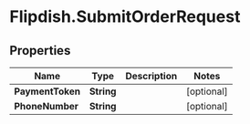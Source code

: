 # Flipdish.SubmitOrderRequest

## Properties
Name | Type | Description | Notes
------------ | ------------- | ------------- | -------------
**PaymentToken** | **String** |  | [optional] 
**PhoneNumber** | **String** |  | [optional] 



